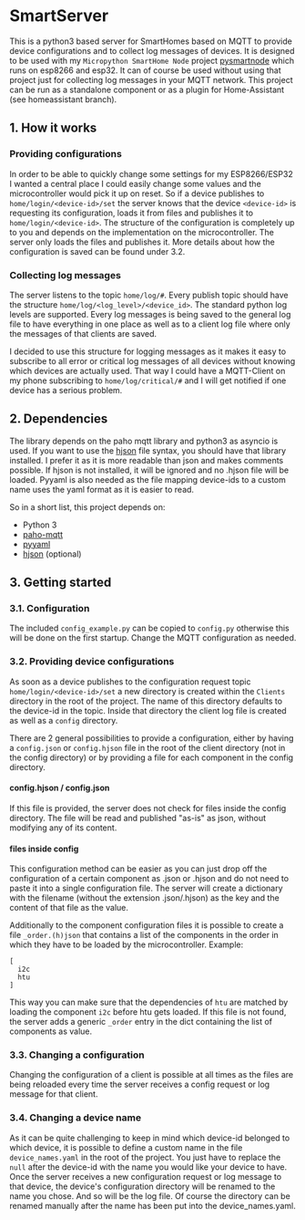 # SmartServer

This is a python3 based server for SmartHomes based on MQTT to provide device configurations and to collect log messages of devices. 
It is designed to be used with my ``Micropython SmartHome Node`` project [pysmartnode](https://github.com/kevinkk525/pysmartnode) which runs on esp8266 and esp32.
It can of course be used without using that project just for collecting log messages in your MQTT network.
This project can be run as a standalone component or as a plugin for Home-Assistant (see homeassistant branch).

## 1. How it works

### Providing configurations

In order to be able to quickly change some settings for my ESP8266/ESP32 I wanted a central place I could easily change some values and the microcontroller would pick it up on reset.
So if a device publishes to ``home/login/<device-id>/set`` the server knows that the device ``<device-id>`` is requesting its configuration, loads it from files and publishes it to ``home/login/<device-id>``.
The structure of the configuration is completely up to you and depends on the implementation on the microcontroller. The server only loads the files and publishes it.
More details about how the configuration is saved can be found under 3.2.

### Collecting log messages

The server listens to the topic ``home/log/#``. Every publish topic should have the structure ``home/log/<log_level>/<device_id>``.
The standard python log levels are supported. Every log messages is being saved to the general log file to have everything in one place as well as to a client log file where only the messages of that clients are saved.

I decided to use this structure for logging messages as it makes it easy to subscribe to all error or critical log messages of all devices without knowing which devices are actually used. That way I could have a MQTT-Client on my phone subscribing to ``home/log/critical/#`` and I will get notified if one device has a serious problem.

## 2. Dependencies

The library depends on the paho mqtt library and python3 as asyncio is used.
If you want to use the [hjson](https://hjson.org/) file syntax, you should have that library installed. I prefer it as it is more readable than json and makes comments possible. 
If hjson is not installed, it will be ignored and no .hjson file will be loaded.
Pyyaml is also needed as the file mapping device-ids to a custom name uses the yaml format as it is easier to read.

So in a short list, this project depends on:

- Python 3
- [paho-mqtt](https://pypi.python.org/pypi/paho-mqtt/1.3.1)
- [pyyaml](https://pypi.python.org/pypi/PyYAML)
- [hjson](https://hjson.org/) (optional)

## 3. Getting started

### 3.1. Configuration

The included ``config_example.py`` can be copied to ``config.py`` otherwise this will be done on the first startup. Change the MQTT configuration as needed.

### 3.2. Providing device configurations

As soon as a device publishes to the configuration request topic ``home/login/<device-id>/set`` a new directory is created within the ``Clients`` directory in the root of the project. The name of this directory defaults to the device-id in the topic. Inside that directory the client log file is created as well as a ``config`` directory.

There are 2 general possibilities to provide a configuration, either by having a ``config.json`` or ``config.hjson`` file in the root of the client directory (not in the config directory) or by providing a file for each component in the config directory.

#### config.hjson / config.json

If this file is provided, the server does not check for files inside the config directory. 
The file will be read and published "as-is" as json, without modifying any of its content.

#### files inside config

This configuration method can be easier as you can just drop off the configuration of a certain component as .json or .hjson and do not need to paste it into a single configuration file.
The server will create a dictionary with the filename (without the extension .json/.hjson) as the key and the content of that file as the value.

Additionally to the component configuration files it is possible to create a file ``_order.(h)json`` that contains a list of the components in the order in which they have to be loaded by the microcontroller. 
Example:

```
[
  i2c
  htu
]
```

This way you can make sure that the dependencies of ``htu`` are matched by loading the component ``i2c`` before htu gets loaded.
If this file is not found, the server adds a generic ``_order`` entry in the dict containing the list of components as value.

### 3.3. Changing a configuration

Changing the configuration of a client is possible at all times as the files are being reloaded every time the server receives a config request or log message for that client.

### 3.4. Changing a device name

As it can be quite challenging to keep in mind which device-id belonged to which device, it is possible to define a custom name in the file ``device_names.yaml`` in the root of the project. You just have to replace the ``null`` after the device-id with the name you would like your device to have.
Once the server receives a new configuration request or log message to that device, the device's configuration directory will be renamed to the name you chose. And so will be the log file. 
Of course the directory can be renamed manually after the name has been put into the device_names.yaml.
